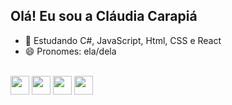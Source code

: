 ## Olá! Eu sou a Cláudia Carapiá 

- 🌱 Estudando C#, JavaScript, Html, CSS e React
- 😄 Pronomes: ela/dela

<div style="display inline-block"> <br>
    <img align="center" height="30" width "40" src="https://cdn.jsdelivr.net/gh/devicons/devicon/icons/csharp/csharp-original.svg" />
    <img align="center" height="30" width "40" src="https://cdn.jsdelivr.net/gh/devicons/devicon/icons/javascript/javascript-original.svg" />
    <img align="center" height="30" width "40" src="https://cdn.jsdelivr.net/gh/devicons/devicon/icons/html5/html5-original.svg" />
    <img align="center" height="30" width "40" src="https://cdn.jsdelivr.net/gh/devicons/devicon/icons/css3/css3-original.svg"/>
</div>

<!--
 🔭
- 👯 I’m looking to collaborate on ...
- 🤔 I’m looking for help with ...
- 💬 Ask me about ...
- 📫 How to reach me: ...
- ⚡ Fun fact: ...
-->
